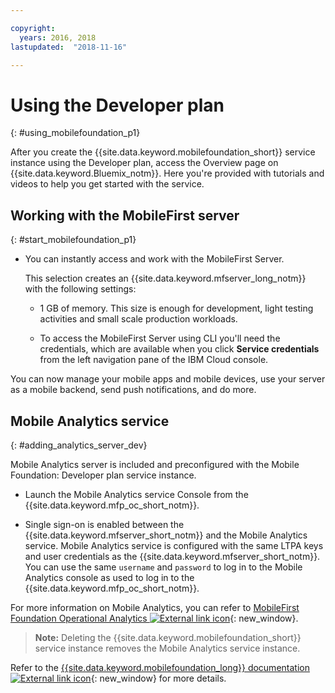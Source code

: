 ```yaml
---

copyright:
  years: 2016, 2018
lastupdated:  "2018-11-16"

---
```


#	Using the Developer plan
{: #using_mobilefoundation_p1}

After you create the {{site.data.keyword.mobilefoundation_short}} service instance using the Developer plan, access the Overview page on {{site.data.keyword.Bluemix_notm}}. Here you're provided with tutorials and videos to help you get started with the service.

## Working with the MobileFirst server
{: #start_mobilefoundation_p1}
* You can instantly access and work with the MobileFirst Server.

  This selection creates an {{site.data.keyword.mfserver_long_notm}} with the following settings:
  *	1 GB of memory. This size is enough for development, light testing activities and small scale production workloads.

  * To access the MobileFirst Server using CLI you'll need the credentials, which are available when you click **Service credentials** from the left navigation pane of the IBM Cloud console.

<!--  The process of provisioning starts. This process takes about 10 minutes, and a message window indicates the progress of this operation. When complete a dashboard is displayed where you can see:
    *	The status of your server that is running (state, size).

    *	The server route created for you. Use this route in your mobile application to connect to the {{site.data.keyword.mfserver_short_notm}}.

    *	Your personal `username` and `password` to access the {{site.data.keyword.mfp_oc_short_notm}}. The `password` is hidden. Click **Show Password** icon to visualize it.

*	Click **Launch Console** to launch the {{site.data.keyword.mfp_oc_short_notm}}.-->

You can now manage your mobile apps and mobile devices, use your server as a mobile backend, send push notifications, and do more.

## Mobile Analytics service
{: #adding_analytics_server_dev}

Mobile Analytics server is included and preconfigured with the Mobile Foundation: Developer plan service instance.

* Launch the Mobile Analytics service Console from the {{site.data.keyword.mfp_oc_short_notm}}.

* Single sign-on is enabled between the {{site.data.keyword.mfserver_short_notm}} and the Mobile Analytics service. Mobile Analytics service is configured with the same LTPA keys and user credentials as the {{site.data.keyword.mfserver_short_notm}}. You can use the same `username` and `password` to log in to the Mobile Analytics console as used to log in to the {{site.data.keyword.mfp_oc_short_notm}}.

For more information on Mobile Analytics, you can refer to [MobileFirst Foundation Operational Analytics ![External link icon](../../icons/launch-glyph.svg "External link icon")](https://mobilefirstplatform.ibmcloud.com/tutorials/en/foundation/8.0/analytics/){: new_window}.

> **Note:** Deleting the {{site.data.keyword.mobilefoundation_short}} service instance removes the Mobile Analytics service instance.

<!--##  Deleting Mobile Analytics service
{: #deleting_analytics_server_dev}

You can now delete the Mobile Analytics service that was added to the {{site.data.keyword.mobilefoundation_short}} service instance, from the {{site.data.keyword.mobilefoundation_short}} service dashboard.

* Click **Delete Analytics** to delete the  Mobile Analytics service that was added to the {{site.data.keyword.mobilefoundation_short}} service instance.

 Clicking **Delete Analytics** deletes the analytics server instance. The process of deleting analytics instance takes about 10 minutes. You can refresh the screen to view the updated status. Deletion of analytics instance reenables the **Add Analytics** button. If you choose to add the Mobile Analytics service again, you can click this button.


## Re-creating the MobileFirst server
{: #recreate_mobilefoundation_p1}

*	Click **Recreate** to re-create the server.

* This action stops your existing server and deletes the data. All the data in your mobile server is lost. A new server instance is created with an updated version, if available. This action takes a few minutes to complete.

##	Setting up advanced configuration
{: #using_mfs_advanced_p1}

Use the **Start Server with Advanced Configuration** from the `Overview` page to create the server with advanced or custom settings. You can also update the server settings to customize your server configuration by clicking the **Configuration** tab. {{site.data.keyword.mobilefoundation_short}} gives you access to some advanced settings.

*	From the **Topology** tab, you can select the server size and the number of instances you need. The default 1 GB server is enough for development and moderate testing.

  - Select the correct size for your server based on your need.

* **Nodes** displays the number of nodes that are created. This field is not editable in {{site.data.keyword.mobilefoundation_short}}: Developer. The number of nodes is defaulted to **1** in the Developer plan.-->

Refer to the [{{site.data.keyword.mobilefoundation_long}} documentation ![External link icon](../../icons/launch-glyph.svg "External link icon")](https://mobilefirstplatform.ibmcloud.com/tutorials/en/foundation/8.0/bluemix/){: new_window} for more details.
